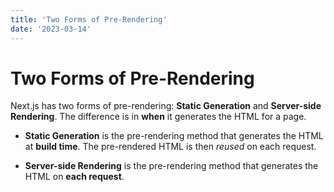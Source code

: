 ```yaml
---
title: 'Two Forms of Pre-Rendering'
date: '2023-03-14'
---
```


# Two Forms of Pre-Rendering

Next.js has two forms of pre-rendering: **Static Generation** and **Server-side Rendering**. The difference is in **when** it generates the HTML for a page.

- **Static Generation** is the pre-rendering method that generates the HTML at **build time**. The pre-rendered HTML is then _reused_ on each request.

- **Server-side Rendering** is the pre-rendering method that generates the HTML on **each request**.


